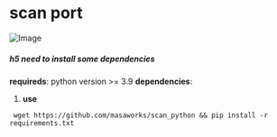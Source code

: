 # scan port

![Image](https://i.ibb.co/BtGvmbX/444c42ec382fa180b87871400b8ad49b.jpg)

##### h5 need to install some dependencies

__requireds__: python version >= 3.9 
__dependencies__:
1. __use__
  ```
   wget https://github.com/masaworks/scan_python && pip install -r requirements.txt
   ```